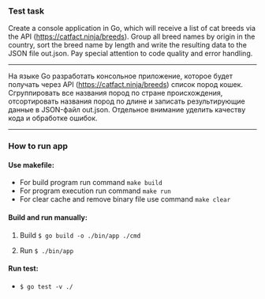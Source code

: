 ### Test task 

Create a console application in Go,
which will receive a list of cat breeds via the API (https://catfact.ninja/breeds).
Group all breed names by origin in the country,
sort the breed name by length and write the resulting data to the JSON file out.json.
Pay special attention to code quality and error handling.

-------------------------------------------------------------------------------------

На языке Go разработать консольное приложение, 
которое будет получать через API (https://catfact.ninja/breeds) список пород кошек. 
Сгруппировать все названия пород по стране происхождения, 
отсортировать названия пород по длине и записать результирующие данные в JSON-файл out.json.
Отдельное внимание уделить качеству кода и обработке ошибок.

--------------------------------------------------------------------------------------

### How to run app

#### Use makefile: 

- For build program run command `make build`
- For program execution run command `make run`
- For clear cache and remove binary file use command `make clear` 

#### Build and run manually:

1. Build
`$ go build -o ./bin/app ./cmd`  

2. Run
`$ ./bin/app`

#### Run test:

- `$ go test -v ./`